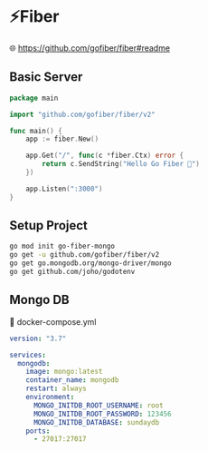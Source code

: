 # ⚡Fiber

🌐 https://github.com/gofiber/fiber#readme

## Basic Server

```go
package main

import "github.com/gofiber/fiber/v2"

func main() {
    app := fiber.New()

    app.Get("/", func(c *fiber.Ctx) error {
        return c.SendString("Hello Go Fiber 🚀")
    })

    app.Listen(":3000")
}

```

## Setup Project

```sh
go mod init go-fiber-mongo
go get -u github.com/gofiber/fiber/v2
go get go.mongodb.org/mongo-driver/mongo
go get github.com/joho/godotenv
```

## Mongo DB

📄 docker-compose.yml

```yml
version: "3.7"

services:
  mongodb:
    image: mongo:latest
    container_name: mongodb
    restart: always
    environment:
      MONGO_INITDB_ROOT_USERNAME: root
      MONGO_INITDB_ROOT_PASSWORD: 123456
      MONGO_INITDB_DATABASE: sundaydb
    ports:
      - 27017:27017
```
